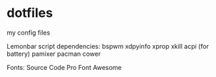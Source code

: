 # dotfiles
my config files

Lemonbar script dependencies:
bspwm
xdpyinfo
xprop
xkill
acpi (for battery)
pamixer
pacman
cower

Fonts:
Source Code Pro
Font Awesome
